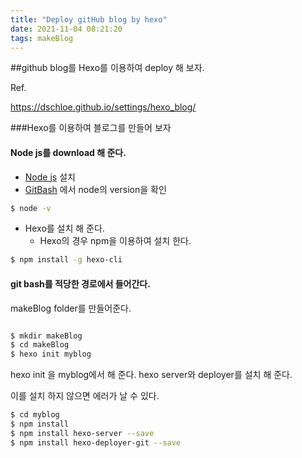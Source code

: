 ```yaml
---
title: "Deploy gitHub blog by hexo"
date: 2021-11-04 08:21:20
tags: makeBlog
---
```




##github blog를 Hexo를 이용하여 deploy 해 보자.
    

Ref.

https://dschloe.github.io/settings/hexo_blog/


###Hexo를 이용하여 블로그를 만들어 보자 


#### Node js를 download 해 준다. 
+ [Node js](https://nodejs.org/en/) 설치
+ [GitBash](https://git-scm.com/) 에서 node의 version을  확인

```bash
$ node -v
```
+ Hexo를 설치 해 준다. 
  + Hexo의 경우  npm을 이용하여 설치 한다. 

```bash
$ npm install -g hexo-cli
```



#### git bash를 적당한 경로에서 들어간다. 
makeBlog folder를 만들어준다. 

``` bash

$ mkdir makeBlog
$ cd makeBlog
$ hexo init myblog

```

hexo init 을 myblog에서 해 준다. 
hexo server와 deployer를 설치 해 준다. 

이를 설치 하지 않으면 에러가 날 수 있다. 

``` bash
$ cd myblog
$ npm install
$ npm install hexo-server --save
$ npm install hexo-deployer-git --save
```



